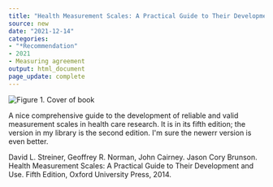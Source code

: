```yaml
---
title: "Health Measurement Scales: A Practical Guide to Their Development and Use"
source: new
date: "2021-12-14"
categories:
- "*Recommendation"
- 2021
- Measuring agreement
output: html_document
page_update: complete
---
```


![Figure 1. Cover of book](http://www.pmean.com/new-images/21/health-measurement-scales-01.png)

<div class="notes">

A nice comprehensive guide to the development of reliable and valid measurement scales in health care research. It is in its fifth edition; the version in my library is the second edition. I'm sure the newerr version is even better.

David L. Streiner, Geoffrey R. Norman, John Cairney. Jason Cory Brunson. Health Measurement Scales: A Practical Guide to Their Development and Use. Fifth Edition, Oxford University Press, 2014.

</div>

